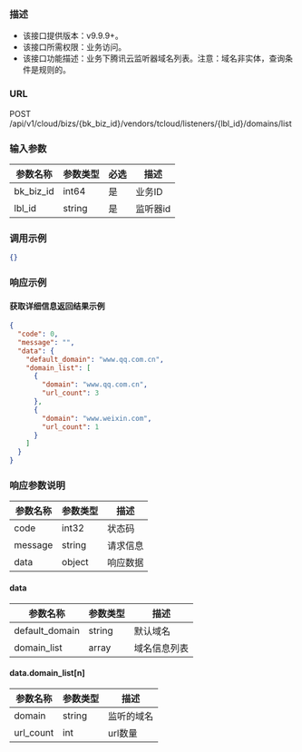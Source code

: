### 描述

- 该接口提供版本：v9.9.9+。
- 该接口所需权限：业务访问。
- 该接口功能描述：业务下腾讯云监听器域名列表。注意：域名非实体，查询条件是规则的。

### URL

POST /api/v1/cloud/bizs/{bk_biz_id}/vendors/tcloud/listeners/{lbl_id}/domains/list

### 输入参数

| 参数名称      | 参数类型   | 必选 | 描述    |
|-----------|--------|----|-------|
| bk_biz_id | int64  | 是  | 业务ID  |
| lbl_id    | string | 是  | 监听器id |


### 调用示例
```json
{}
```

### 响应示例

#### 获取详细信息返回结果示例

```json
{
  "code": 0,
  "message": "",
  "data": {
    "default_domain": "www.qq.com.cn",
    "domain_list": [
      {
        "domain": "www.qq.com.cn",
        "url_count": 3
      },
      {
        "domain": "www.weixin.com",
        "url_count": 1
      }
    ]
  }
}
```


### 响应参数说明

| 参数名称    | 参数类型   | 描述   |
|---------|--------|------|
| code    | int32  | 状态码  |
| message | string | 请求信息 |
| data    | object | 响应数据 |

#### data

| 参数名称           | 参数类型   | 描述     |
|----------------|--------|--------|
| default_domain | string | 默认域名   |
| domain_list    | array  | 域名信息列表 |

#### data.domain_list[n]

| 参数名称      | 参数类型   | 描述    |
|-----------|--------|-------|
| domain    | string | 监听的域名 |
| url_count | int    | url数量 |
